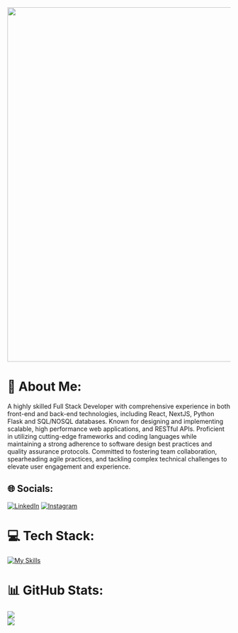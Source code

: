 <div align="center">
  <img src="https://user-images.githubusercontent.com/74038190/225813708-98b745f2-7d22-48cf-9150-083f1b00d6c9.gif" width="800"/>
</div>

# 💫 About Me:
A highly skilled Full Stack Developer with comprehensive experience in both front-end and back-end technologies, including React, NextJS, Python Flask and SQL/NOSQL databases. Known for designing and implementing scalable, high performance web applications, and RESTful APIs. Proficient in utilizing cutting-edge frameworks and coding languages while maintaining a strong adherence to software design best practices and quality assurance protocols. Committed to fostering team collaboration, spearheading agile practices, and tackling complex technical challenges to elevate user engagement and experience.


## 🌐 Socials:
[![LinkedIn](https://img.shields.io/badge/LinkedIn-%230077B5.svg?logo=linkedin&logoColor=white)](https://linkedin.com/in/https://www.linkedin.com/in/boranfurkan/) 
[![Instagram](https://img.shields.io/badge/Instagram-%23E4405F.svg?logo=Instagram&logoColor=white)](https://instagram.com/boranfurkann)

# 💻 Tech Stack:
[![My Skills](https://skillicons.dev/icons?i=nextjs,react,redux,py,nodejs,babel,bash,bootstrap,codepen,bots,express,figma,firebase,flask,go,heroku,js,ts,mongodb,mysql,postgres,ps,postman,tailwind,vscode,wasm)](https://skillicons.dev)
# 📊 GitHub Stats:
![](https://github-readme-streak-stats.herokuapp.com/?user=boranfurkan&theme=dark&hide_border=false)<br/>
![](https://github-readme-stats.vercel.app/api/top-langs/?username=boranfurkan&theme=dark&hide_border=false&include_all_commits=true&count_private=true&layout=compact)

